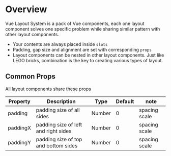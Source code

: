 # Overview

Vue Layout System is a pack of Vue components, each one layout component solves one specific problem while sharing similar pattern with other layout components. 

- Your contents are always placed inside `slots`
- Padding, gap size and alignment are set with corresponding `props`
- Layout components can be nested in other layout components. Just like LEGO bricks, combination is the key to creating various types of layout.
 

## Common Props

All layout components share these props

| Property | Description | Type | Default | note |
| --- | --- | --- | --- | --- |
| padding | padding size of all sides | Number | 0 | spacing scale |
| paddingX | padding size of left and right sides | Number | 0 | spacing scale |
| paddingY | padding size of top and bottom sides | Number | 0 | spacing scale |
